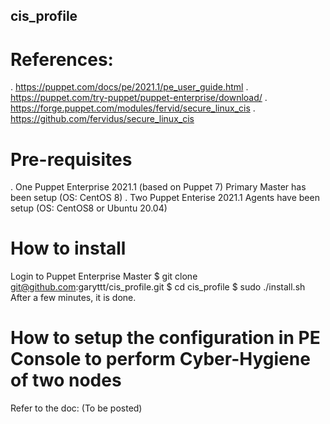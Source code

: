 ## cis_profile

# References:
. https://puppet.com/docs/pe/2021.1/pe_user_guide.html
. https://puppet.com/try-puppet/puppet-enterprise/download/
. https://forge.puppet.com/modules/fervid/secure_linux_cis
. https://github.com/fervidus/secure_linux_cis

# Pre-requisites
. One Puppet Enterprise 2021.1 (based on Puppet 7) Primary Master has been setup (OS:  CentOS 8)
. Two Puppet Enterise 2021.1 Agents have been setup (OS: CentOS8 or Ubuntu 20.04)

# How to install

Login to Puppet Enterprise Master
$ git clone git@github.com:garyttt/cis_profile.git
$ cd cis_profile
$ sudo ./install.sh
After a few minutes, it is done.

# How to setup the configuration in PE Console to perform Cyber-Hygiene of two nodes
Refer to the doc:
(To be posted)
